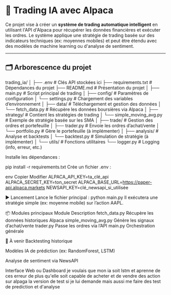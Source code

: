 # 🤖 Trading IA avec Alpaca

Ce projet vise à créer un **système de trading automatique intelligent** en utilisant l'API d'Alpaca pour récupérer les données financières et exécuter les ordres. Le système applique une stratégie de trading basée sur des indicateurs techniques (ex: moyennes mobiles) et peut être étendu avec des modèles de machine learning ou d'analyse de sentiment.

---

## 🗂️ Arborescence du projet
trading_ia/
│
├── .env # Clés API stockées ici
├── requirements.txt # Dépendances du projet
├── README.md # Présentation du projet
│
├── main.py # Script principal de trading
│
├── config/ # Paramètres de configuration
│ └── settings.py # Chargement des variables d’environnement
│
├── data/ # Téléchargement et gestion des données
│ └── fetch_data.py # Récupère les données boursières via Alpaca
│
├── strategy/ # Contient les stratégies de trading
│ └── simple_moving_avg.py # Exemple de stratégie basée sur les SMA
│
├── trade/ # Gestion des ordres et portefeuille
│ ├── trader.py # Envoie les ordres d’achat/vente
│ └── portfolio.py # Gère le portefeuille (à implémenter)
│
├── analysis/ # Analyse et backtests
│ └── backtest.py # Simulation de stratégie (à implémenter)
│
└── utils/ # Fonctions utilitaires
└── logger.py # Logging (info, erreur, etc.)

Installe les dépendances :

pip install -r requirements.txt
Crée un fichier .env :

env
Copier
Modifier
ALPACA_API_KEY=ta_clé_api
ALPACA_SECRET_KEY=ton_secret
ALPACA_BASE_URL=https://paper-api.alpaca.markets
NEWSAPI_KEY=clé_newsapi_si_utilisée

▶️ Lancement
Lance le fichier principal :
python main.py
Il exécutera une stratégie simple (ex: moyenne mobile) sur l’action AAPL.

📦 Modules principaux
Module	Description
fetch_data.py	Récupère les données historiques Alpaca
simple_moving_avg.py	Génère les signaux d’achat/vente
trader.py	Passe les ordres via l’API
main.py	Orchestration générale

🚀 À venir
Backtesting historique

Modèles IA de prédiction (ex: RandomForest, LSTM)

Analyse de sentiment via NewsAPI

Interface Web ou Dashboard
je voulais que mon ia soit lstm et aprenne de ces erreur de plus qu'elle soit capable de acheter et de vendre des action sur alpaga la version de test si je lui demande mais aussi me faire des test de prediction et d'analyse